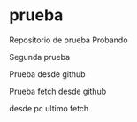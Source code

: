 # prueba
Repositorio de prueba
Probando

Segunda prueba

Prueba desde github

Prueba fetch desde github

desde pc ultimo fetch